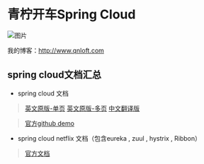 # 青柠开车Spring Cloud

![图片](http://www.rmworking.com/blog/wp-content/uploads/2018/09/wpid-springCloud.png)

我的博客：http://www.qnloft.com

## spring cloud文档汇总

- spring cloud 文档

>[英文原版-单页](http://cloud.spring.io/spring-cloud-static/Finchley.SR1/single/spring-cloud.html)
[英文原版-多页](http://cloud.spring.io/spring-cloud-static/Finchley.SR1/multi/multi_spring-cloud.html)
[中文翻译版](https://springcloud.cc/spring-cloud-dalston.html)

>[官方github demo](https://github.com/spring-cloud-samples)

- spring cloud netflix 文档（包含eureka , zuul , hystrix , Ribbon）

>[官方文档](http://cloud.spring.io/spring-cloud-netflix/spring-cloud-netflix.html)
